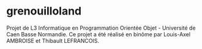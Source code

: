 grenouilloland
==============

Projet de L3 Informatique en Programmation Orientée Objet - Université de Caen Basse Normandie.
Ce projet a été réalisé en binôme par Louis-Axel AMBROISE et Thibault LEFRANCOIS.
